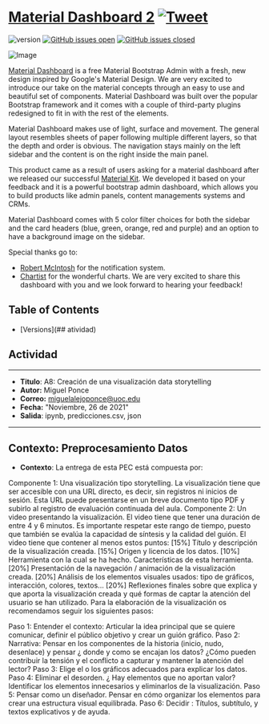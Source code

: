 # [Material Dashboard 2](http://demos.creative-tim.com/material-dashboard/pages/dashboard.html?ref=readme-md2) [![Tweet](https://img.shields.io/twitter/url/http/shields.io.svg?style=social&logo=twitter)](https://twitter.com/intent/tweet?url=https://www.creative-tim.com/product/material-dashboard&text=Check%20Material%20Dashboard%202%20made%20by%20@CreativeTim%20#webdesign%20#dashboard%20#materialdesign%20#html%20https://www.creative-tim.com/product/material-dashboard)

![version](https://img.shields.io/badge/version-3.0.0-blue.svg) [![GitHub issues open](https://img.shields.io/github/issues/creativetimofficial/material-dashboard.svg)](https://github.com/creativetimofficial/material-dashboard/issues?q=is%3Aopen+is%3Aissue) [![GitHub issues closed](https://img.shields.io/github/issues-closed-raw/creativetimofficial/material-dashboard.svg)](https://github.com/creativetimofficial/material-dashboard/issues?q=is%3Aissue+is%3Aclosed)

![Image](https://s3.amazonaws.com/creativetim_bucket/products/50/original/material-dashboard.jpg?1634648873)

[Material Dashboard](https://www.creative-tim.com/product/material-dashboard) is a free Material Bootstrap Admin with a fresh, new design inspired by Google's Material Design. We are very excited to introduce our take on the material concepts through an easy to use and beautiful set of components. Material Dashboard was built over the popular Bootstrap framework and it comes with a couple of third-party plugins redesigned to fit in with the rest of the elements.

Material Dashboard makes use of light, surface and movement. The general layout resembles sheets of paper following multiple different layers, so that the depth and order is obvious. The navigation stays mainly on the left sidebar and the content is on the right inside the main panel.

This product came as a result of users asking for a material dashboard after we released our successful [Material Kit](https://www.creative-tim.com/product/material-kit). We developed it based on your feedback and it is a powerful bootstrap admin dashboard, which allows you to build products like admin panels, content managements systems and CRMs.

Material Dashboard comes with 5 color filter choices for both the sidebar and the card headers (blue, green, orange, red and purple) and an option to have a background image on the sidebar.

Special thanks go to:
- [Robert McIntosh](https://github.com/mouse0270/bootstrap-notify) for the notification system.
- [Chartist](https://gionkunz.github.io/chartist-js/) for the wonderful charts.
We are very excited to share this dashboard with you and we look forward to hearing your feedback!


## Table of Contents

* [Versions](## atividad)



## Actividad

---
* **Titulo**: A8: Creación de una visualización data storytelling 
* **Autor:** Miguel Ponce
* **Correo:** miguelalejoponce@uoc.edu
* **Fecha:** "Noviembre, 26 de 2021"
* **Salida**: ipynb, predicciones.csv, json
---
## Contexto: Preprocesamiento Datos

* **Contexto**: La entrega de esta PEC está compuesta por:

Componente 1: Una visualización tipo storytelling. La visualización tiene que ser accesible con una URL directo, es decir, sin registros ni inicios de sesión. Esta URL puede presentarse en un breve documento tipo PDF y subirlo al registro de evaluación continuada del aula.
Componente 2: Un video presentando la visualización. El video tiene que tener una duración de entre 4 y 6 minutos. Es importante respetar este rango de tiempo, puesto que también se evalúa la capacidad de síntesis y la calidad del guión. El video tiene que contener al menos estos puntos:
[15%] Título y descripción de la visualización creada.
[15%] Origen y licencia de los datos.
[10%] Herramienta con la cual se ha hecho. Características de esta herramienta.
[20%] Presentación de la navegación / animación de la visualización creada.
[20%] Análisis de los elementos visuales usados: tipo de gráficos, interacción, colores, textos...
[20%] Reflexiones finales sobre que explica y que aporta la visualización creada y qué formas de captar la atención del usuario se han utilizado.
Para la elaboración de la visualización os recomendamos seguir los siguientes pasos:

Paso 1: Entender el contexto: Articular la idea principal que se quiere comunicar, definir el público objetivo y crear un guión gráfico.
Paso 2: Narrativa: Pensar en los componentes de la historia (inicio, nudo, desenlace) y pensar ¿ donde y como se encajan los datos? ¿Cómo pueden contribuir la tensión y el conflicto a capturar y mantener la atención del lector?
Paso 3: Elige el o los gráficos adecuados para explicar los datos.
Paso 4: Eliminar el desorden. ¿ Hay  elementos que no aportan valor? Identificar los elementos innecesarios y eliminarlos de la visualización.
Paso 5: Pensar como un diseñador. Pensar en cómo organizar los elementos para crear una estructura visual equilibrada.
Paso 6:  Decidir : Títulos, subtítulo, y textos explicativos y de ayuda.
